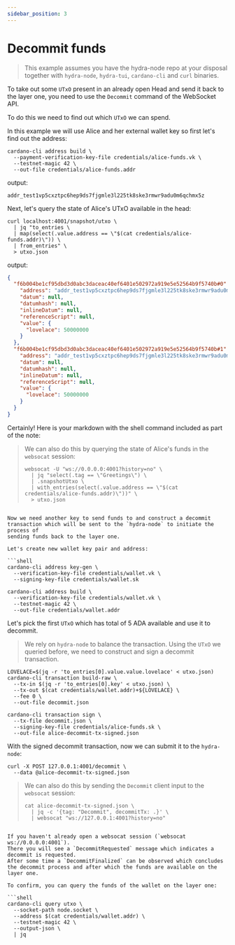 ```yaml
---
sidebar_position: 3
---
```


# Decommit funds
> This example assumes you have the hydra-node repo at your disposal together with `hydra-node`, `hydra-tui`, `cardano-cli` and `curl` binaries.

To take out some `UTxO` present in an already open Head and send it back to the layer one, you need to use the `Decommit` command of the WebSocket API.

To do this we need to find out which `UTxO` we can spend.

In this example we will use Alice and her external wallet key so first let's find out the address:
```shell
cardano-cli address build \
  --payment-verification-key-file credentials/alice-funds.vk \
  --testnet-magic 42 \
  --out-file credentials/alice-funds.addr
```

output:
```shell
addr_test1vp5cxztpc6hep9ds7fjgmle3l225tk8ske3rmwr9adu0m6qchmx5z
```

Next, let's query the state of Alice's UTxO available in the head:

```shell
curl localhost:4001/snapshot/utxo \
  | jq "to_entries \
  | map(select(.value.address == \"$(cat credentials/alice-funds.addr)\")) \
  | from_entries" \
  > utxo.json
```

output:
```json
{
  "f6b004be1cf95dbd3d0abc3daceac40ef6401e502972a919e5e52564b9f5740b#0": {
    "address": "addr_test1vp5cxztpc6hep9ds7fjgmle3l225tk8ske3rmwr9adu0m6qchmx5z",
    "datum": null,
    "datumhash": null,
    "inlineDatum": null,
    "referenceScript": null,
    "value": {
      "lovelace": 50000000
    }
  },
  "f6b004be1cf95dbd3d0abc3daceac40ef6401e502972a919e5e52564b9f5740b#1": {
    "address": "addr_test1vp5cxztpc6hep9ds7fjgmle3l225tk8ske3rmwr9adu0m6qchmx5z",
    "datum": null,
    "datumhash": null,
    "inlineDatum": null,
    "referenceScript": null,
    "value": {
      "lovelace": 50000000
    }
  }
}
```

Certainly! Here is your markdown with the shell command included as part of the note:

> We can also do this by querying the state of Alice's funds in the `websocat` session:
> ```shell
> websocat -U "ws://0.0.0.0:4001?history=no" \
>   | jq "select(.tag == \"Greetings\") \
>   | .snapshotUtxo \
>   | with_entries(select(.value.address == \"$(cat credentials/alice-funds.addr)\"))" \
>   > utxo.json
```

Now we need another key to send funds to and construct a decommit
transaction which will be sent to the `hydra-node` to initiate the process of
sending funds back to the layer one.

Let's create new wallet key pair and address:

```shell
cardano-cli address key-gen \
  --verification-key-file credentials/wallet.vk \
  --signing-key-file credentials/wallet.sk

cardano-cli address build \
  --verification-key-file credentials/wallet.vk \
  --testnet-magic 42 \
  --out-file credentials/wallet.addr
```

Let's pick the first `UTxO` which has total of 5 ADA available and use it to decommit.
> We rely on `hydra-node` to balance the transaction.
Using the `UTxO` we queried before, we need to construct and sign a decommit transaction.

```shell
LOVELACE=$(jq -r 'to_entries[0].value.value.lovelace' < utxo.json)
cardano-cli transaction build-raw \
  --tx-in $(jq -r 'to_entries[0].key' < utxo.json) \
  --tx-out $(cat credentials/wallet.addr)+${LOVELACE} \
  --fee 0 \
  --out-file decommit.json

cardano-cli transaction sign \
  --tx-file decommit.json \
  --signing-key-file credentials/alice-funds.sk \
  --out-file alice-decommit-tx-signed.json
```

With the signed decommit transaction, now we can submit it to the `hydra-node`:

```shell
curl -X POST 127.0.0.1:4001/decommit \
  --data @alice-decommit-tx-signed.json
```

> We can also do this by sending the `Decommit` client input to the `websocat` session:
> ```shell
> cat alice-decommit-tx-signed.json \
>   | jq -c '{tag: "Decommit", decommitTx: .}' \
>   | websocat "ws://127.0.0.1:4001?history=no"
```

If you haven't already open a websocat session (`websocat ws://0.0.0.0:4001`).
There you will see a `DecommitRequested` message which indicates a decommit is requested.
After some time a `DecommitFinalized` can be observed which concludes the decommit process and after which the funds are available on the layer one.

To confirm, you can query the funds of the wallet on the layer one:

```shell
cardano-cli query utxo \
  --socket-path node.socket \
  --address $(cat credentials/wallet.addr) \
  --testnet-magic 42 \
  --output-json \
  | jq
```
